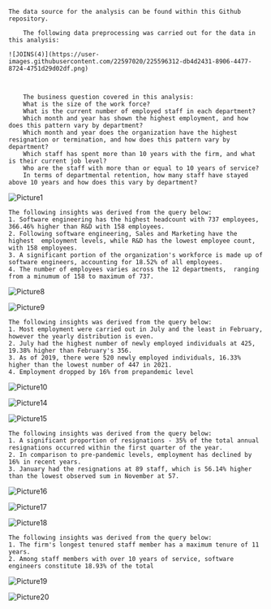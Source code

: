 
    The data source for the analysis can be found within this Github repository. 
    
        The following data preprocessing was carried out for the data in this analysis: 
    
    ![JOINS(4)](https://user-images.githubusercontent.com/22597020/225596312-db4d2431-8906-4477-8724-4751d29d02df.png)


        
        The business question covered in this analysis:
        What is the size of the work force?
        What is the current number of employed staff in each department?
        Which month and year has shown the highest employment, and how does this pattern vary by department?
        Which month and year does the organization have the highest resignation or termination, and how does this pattern vary by department?
        Which staff has spent more than 10 years with the firm, and what is their current job level?
        Who are the staff with more than or equal to 10 years of service?
        In terms of departmental retention, how many staff have stayed above 10 years and how does this vary by department?





![Picture1](https://user-images.githubusercontent.com/22597020/225591940-5151220a-c50c-4ca8-8fa1-0a082f9806fe.jpg)

    The following insights was derived from the query below:
    1. Software engineering has the highest headcount with 737 employees, 366.46% higher than R&D with 158 employees.
    2. Following software engineering, Sales and Marketing have the highest  employment levels, while R&D has the lowest employee count, with 158 employees.
    3. A significant portion of the organization's workforce is made up of software engineers, accounting for 18.52% of all employees.
    4. The number of employees varies across the 12 departments,  ranging from a minumum of 158 to maximum of 737.

![Picture8](https://user-images.githubusercontent.com/22597020/225592060-1c1891eb-b613-4316-9e41-71ca0435d52e.jpg)

![Picture9](https://user-images.githubusercontent.com/22597020/225592120-f9a661c7-5207-4b1f-8a8e-936901f8c318.jpg)

    The following insights was derived from the query below:
    1. Most employment were carried out in July and the least in February, however the yearly distribution is even.
    2. July had the highest number of newly employed individuals at 425, 19.38% higher than February's 356.
    3. As of 2019, there were 520 newly employed individuals, 16.33% higher than the lowest number of 447 in 2021.
    4. Employment dropped by 16% from prepandemic level

![Picture10](https://user-images.githubusercontent.com/22597020/225592181-43201af5-fb08-471d-b49a-125e9eadbf6f.jpg)

![Picture14](https://user-images.githubusercontent.com/22597020/225592245-5e92d71e-76c0-49f0-bd9b-74303f104466.jpg)

![Picture15](https://user-images.githubusercontent.com/22597020/225592286-296183ff-9220-4cda-b6d9-3125685d58fa.jpg)

    The following insights was derived from the query below:
    1. A significant proportion of resignations - 35% of the total annual resignations occurred within the first quarter of the year.
    2. In comparison to pre-pandemic levels, employment has declined by 16% in recent years.
    3. January had the resignations at 89 staff, which is 56.14% higher than the lowest observed sum in November at 57.

![Picture16](https://user-images.githubusercontent.com/22597020/225592315-17d33cb0-47a5-4041-a548-006f395dba23.jpg)

![Picture17](https://user-images.githubusercontent.com/22597020/225592339-4f93dd3c-6ba4-4584-9ffd-8ad890a9d45c.jpg)

![Picture18](https://user-images.githubusercontent.com/22597020/225592363-79db6923-838e-4448-9f30-def3487ee50a.jpg)


    The following insights was derived from the query below:
    1. The firm's longest tenured staff member has a maximum tenure of 11 years.
    2. Among staff members with over 10 years of service, software engineers constitute 18.93% of the total

![Picture19](https://user-images.githubusercontent.com/22597020/225592403-ba7686cc-c644-4913-be76-c312470b583e.jpg)

![Picture20](https://user-images.githubusercontent.com/22597020/225592432-76454cf8-c112-4c12-807a-415cce75ec97.jpg)

